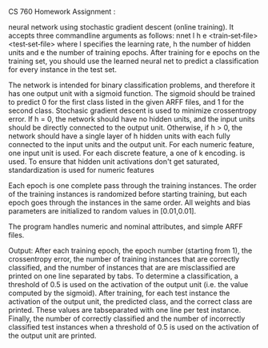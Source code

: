 CS 760 Homework Assignment :

neural network using stochastic gradient descent (online training). It accepts three commandline arguments as follows:
nnet l h e <train‐set‐file> <test‐set‐file>
where l specifies the learning rate, h the number of hidden units and e the number of training epochs. After training for e 
epochs on the training set, you should use the learned neural net to predict a classification for every instance in the test set.

The network is intended for binary classification problems, and therefore it has one output unit with a
sigmoid function. The sigmoid should be trained to predict 0 for the first class listed in the given ARFF files, and 1 for the 
second class.
Stochasic gradient descent is used to minimize crossentropy error.
If h = 0, the network should have no hidden units, and the input units should be directly connected to the output unit. 
Otherwise, if h > 0, the network should have a single layer of h hidden units with each fully connected to the input units and 
the output unit. For each numeric feature, one input unit is used. For each discrete feature, a one of k encoding. is used.
To ensure that hidden unit activations don't get saturated, standardization is used for numeric features

Each epoch is one complete pass through the training instances. The order of the training instances is randomized before 
starting training, but each epoch goes through the instances in the same order.
All weights and bias parameters are initialized to random values in [0.01,0.01].

The program handles numeric and nominal attributes, and simple ARFF files.

Output: 
After each training epoch, the epoch number (starting from 1), the crossentropy
error, the number of training instances that are correctly classified, and the number of instances that are are misclassified
are printed on one line separated by tabs. 
To determine a classification, a threshold of 0.5 is used on the activation of the output unit (i.e. the value computed by the 
sigmoid).
After training, for each test instance the activation of the output unit, the predicted class, and the
correct class are printed. These values are tabseparated with one line per test instance.
Finally, the number of correctly classified and the number of incorrectly classified test instances
when a threshold of 0.5 is used on the activation of the output unit are printed.
